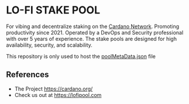 # LO-FI STAKE POOL
For vibing and decentralize staking on the [Cardano Network](https://cardano.org/). Promoting productivity since 2021. Operated by a DevOps and Security professional with over 5 years of experience. The stake pools are designed for high availability, security, and scalability.

This repository is only used to host the [poolMetaData.json](./poolMetaData.json) file

## References
- The Project https://cardano.org/
- Check us out at https://lofipool.com
